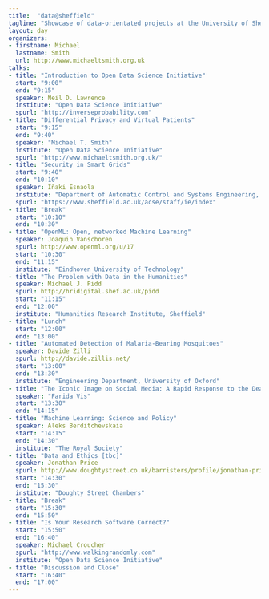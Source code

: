 ```yaml
---
title:  "data@sheffield"
tagline: "Showcase of data-orientated projects at the University of Sheffield with Guest speakers to place things in wider context."
layout: day
organizers:
- firstname: Michael
  lastname: Smith
  url: http://www.michaeltsmith.org.uk
talks:
- title: "Introduction to Open Data Science Initiative"
  start: "9:00"
  end: "9:15"
  speaker: Neil D. Lawrence
  institute: "Open Data Science Initiative"
  spurl: "http://inverseprobability.com"
- title: "Differential Privacy and Virtual Patients" 
  start: "9:15"
  end: "9:40"
  speaker: "Michael T. Smith"
  institute: "Open Data Science Initiative"
  spurl: "http://www.michaeltsmith.org.uk/"
- title: "Security in Smart Grids"
  start: "9:40"
  end: "10:10"
  speaker: Iñaki Esnaola
  institute: "Department of Automatic Control and Systems Engineering, University of Sheffield"
  spurl: "https://www.sheffield.ac.uk/acse/staff/ie/index"
- title: "Break"
  start: "10:10"
  end: "10:30"
- title: "OpenML: Open, networked Machine Learning"
  speaker: Joaquin Vanschoren
  spurl: http://www.openml.org/u/17
  start: "10:30"
  end: "11:15"
  institute: "Eindhoven University of Technology"
- title: "The Problem with Data in the Humanities"
  speaker: Michael J. Pidd
  spurl: http://hridigital.shef.ac.uk/pidd
  start: "11:15"
  end: "12:00"
  institute: "Humanities Research Institute, Sheffield"
- title: "Lunch"
  start: "12:00"
  end: "13:00"
- title: "Automated Detection of Malaria-Bearing Mosquitoes"
  speaker: Davide Zilli
  spurl: http://davide.zillis.net/
  start: "13:00"
  end: "13:30"
  institute: "Engineering Department, University of Oxford"
- title: "The Iconic Image on Social Media: A Rapid Response to the Death of Aylan Kurdi [tbc]"
  speaker: "Farida Vis" 
  start: "13:30"
  end: "14:15"
- title: "Machine Learning: Science and Policy"
  speaker: Aleks Berditchevskaia
  start: "14:15"
  end: "14:30"
  institute: "The Royal Society"
- title: "Data and Ethics [tbc]"
  speaker: Jonathan Price 
  spurl: http://www.doughtystreet.co.uk/barristers/profile/jonathan-price
  start: "14:30"
  end: "15:30"
  institute: "Doughty Street Chambers"
- title: "Break"
  start: "15:30"
  end: "15:50"
- title: "Is Your Research Software Correct?"
  start: "15:50"
  end: "16:40"
  speaker: Michael Croucher
  spurl: "http://www.walkingrandomly.com"
  institute: "Open Data Science Initiative"
- title: "Discussion and Close"
  start: "16:40"
  end: "17:00"
---
```

